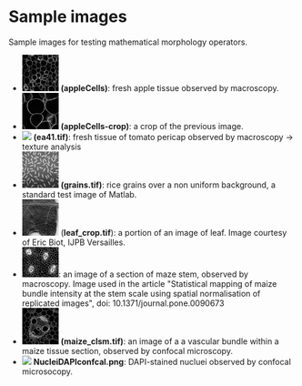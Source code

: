 # Sample images

Sample images for testing mathematical morphology operators.

* [<img src="webImg/appleCells.png">](appleCells.tif) **(appleCells)**: fresh apple tissue observed by macroscopy.
* [<img src="webImg/appleCells-crop.png">](appleCells-crop.tif) **(appleCells-crop)**: a crop of the previous image.
* [<img src="webImg/ea41.png">](ea41.tif) **(ea41.tif)**: fresh tissue of tomato pericap observed by macroscopy -> texture analysis
* [<img src="webImg/grains.png">](grains.tif) **(grains.tif)**: rice grains over a non uniform background, a standard test image of Matlab.
* [<img src="webImg/leaf_crop.png">](leaf_crop.tif) (**leaf_crop.tif**): a portion of an image of leaf. Image courtesy of Eric Biot, IJPB Versailles.
* [<img src="webImg/m02g_crop.png">](m02g_crop.tif): an image of a section of maze stem, observed by macroscopy. Image used in the article "Statistical mapping of maize bundle intensity at the stem scale using spatial normalisation of replicated images", doi: 10.1371/journal.pone.0090673 
* [<img src="webImg/maize_clsm.png">](maize_clsm.tif) **(maize_clsm.tif)**: an image of a a vascular bundle within a maize tissue section, observed by confocal microscopy.
* [<img src="webImg/NucleiDAPIconfcal.png">](NucleiDAPIconfcal.png) **NucleiDAPIconfcal.png**: DAPI-stained nucluei observed by confocal microsocopy.


